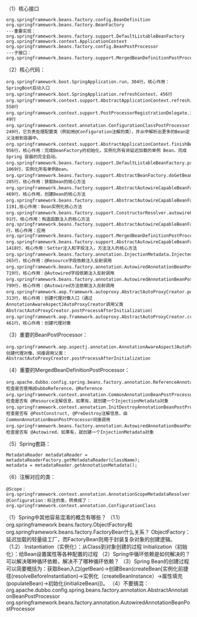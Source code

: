 （1）核心接口
    
    org.springframework.beans.factory.config.BeanDefinition
    org.springframework.beans.factory.BeanFactory
    ---重要实现：org.springframework.beans.factory.support.DefaultListableBeanFactory
    org.springframework.context.ApplicationContext
    org.springframework.beans.factory.config.BeanPostProcessor
    ---子接口：org.springframework.beans.factory.support.MergedBeanDefinitionPostProcessor

（2）核心代码：
    
    org.springframework.boot.SpringApplication.run，304行，核心作用：SpringBoot启动入口
    org.springframework.boot.SpringApplication.refreshContext，456行
    org.springframework.context.support.AbstractApplicationContext.refresh，558行
    org.springframework.context.support.PostProcessorRegistrationDelegate.invokeBeanFactoryPostProcessors，49行
    org.springframework.context.annotation.ConfigurationClassPostProcessor.postProcessBeanDefinitionRegistry，249行，它负责处理配置类（例如用@Configuration注解的类），并从中解析出更多的Bean定义注册到容器中。
    org.springframework.context.support.AbstractApplicationContext.finishBeanFactoryInitialization，956行，核心作用：完成BeanFactory的初始化，实例化所有非延迟加载的单例 Bean，完成 Spring 容器的完全启动。
    org.springframework.beans.factory.support.DefaultListableBeanFactory.preInstantiateSingletons，1069行，实例化所有单例Bean。
    org.springframework.beans.factory.support.AbstractBeanFactory.doGetBean，205行，核心作用：获取Bean的核心方法
    org.springframework.beans.factory.support.AbstractAutowireCapableBeanFactory.createBean，469行，核心作用，创建Bean的核心方法
    org.springframework.beans.factory.support.AbstractAutowireCapableBeanFactory.createBeanInstance，1191,核心作用：Bean实例化核心方法
    org.springframework.beans.factory.support.ConstructorResolver.autowireConstructor，91行，核心作用：构造函数注入的核心方法
    org.springframework.beans.factory.support.AbstractAutowireCapableBeanFactory.applyMergedBeanDefinitionPostProcessors,1116行，核心作用：应用org.springframework.beans.factory.support.MergedBeanDefinitionPostProcessor.postProcessMergedBeanDefinition
    org.springframework.beans.factory.support.AbstractAutowireCapableBeanFactory.populateBean，1418行，核心作用：Setter注入和字段注入，方法注入的核心方法
    org.springframework.beans.factory.annotation.InjectionMetadata.InjectedElement.inject，265行，核心作用：@Resource字段依赖注入反射调用
    org.springframework.beans.factory.annotation.AutowiredAnnotationBeanPostProcessor.AutowiredFieldElement.inject，719行，核心作用：@Autowired字段依赖注入反射调用
    org.springframework.beans.factory.annotation.AutowiredAnnotationBeanPostProcessor.AutowiredMethodElement.inject，799行，核心作用：@Autowired方法依赖注入反射调用
    org.springframework.aop.framework.autoproxy.AbstractAutoProxyCreator.postProcessAfterInitialization，313行，核心作用：创建代理对像入口（通过AnnotationAwareAspectJAutoProxyCreator调用父类AbstractAutoProxyCreator.postProcessAfterInitialization）
    org.springframework.aop.framework.autoproxy.AbstractAutoProxyCreator.createProxy，461行，核心作用：创建代理对像

（3）重要的BeanPostProcessor：

    org.springframework.aop.aspectj.annotation.AnnotationAwareAspectJAutoProxyCreator：创建代理对像，间接调用父类：AbstractAutoProxyCreator.postProcessAfterInitialization

（4）重要的MergedBeanDefinitionPostProcessor：
    
    org.apache.dubbo.config.spring.beans.factory.annotation.ReferenceAnnotationBeanPostProcessor.postProcessMergedBeanDefinition：检查是否使用@DubboReference，@Reference
    org.springframework.context.annotation.CommonAnnotationBeanPostProcessor.postProcessMergedBeanDefinition：检查是否有 @Resource注解信息，如果有，就创建一个InjectionMetadata对象
    org.springframework.context.annotation.InitDestroyAnnotationBeanPostProcessor.postProcessMergedBeanDefinition：检查是否有 @PostConstruct, @PreDestroy注解信息，由CommonAnnotationBeanPostProcessor间接调用
    org.springframework.beans.factory.annotation.AutowiredAnnotationBeanPostProcessor.postProcessMergedBeanDefinition：检查是否有 @Autowired，如果有，就创建一个InjectionMetadata对象

（5）Spring套路：
    
    MetadataReader metadataReader = metadataReaderFactory.getMetadataReader(className);
    metadata = metadataReader.getAnnotationMetadata();
    
（6）注解对应的类：

    @Scope：org.springframework.context.annotation.AnnotationScopeMetadataResolver
    @Configuration：标注的类，转换成了：org.springframework.context.annotation.ConfigurationClass

（1）Spring中其他容易混淆的概念有哪些？
（1.1）org.springframework.beans.factory.ObjectFactory和org.springframework.beans.factory.FactoryBean什么关系？
ObjectFactory：延迟加载的轻量级工厂，而FactoryBean则用于封装复杂对象的创建逻辑。
（1.2）
Instantiation（实例化）：从Class到对象创建的过程
Initialization（初始化）：给Bean设置属性等各种配置的过程
（2）Spring中循环依赖是如何解决的？可以解决哪种循环依赖，解决不了哪种循环依赖？
（3）Spring Bean的创建过程可以简要概括为：获取Bean入口(getBean)->创建Bean(createBean[实例化前捷径(resolveBeforeInstantiation)->实例化（createBeanInstance）->属性填充(populateBean)->初始化(initializeBean)])。
（4）不要搞混：
org.apache.dubbo.config.spring.beans.factory.annotation.AbstractAnnotationBeanPostProcessor 
org.springframework.beans.factory.annotation.AutowiredAnnotationBeanPostProcessor